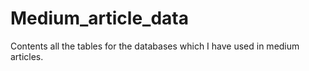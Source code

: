# Medium_article_data
Contents all the tables for the databases which I have used in medium articles.
